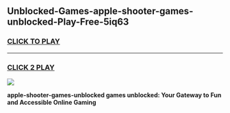 
## Unblocked-Games-apple-shooter-games-unblocked-Play-Free-5iq63
<h3>
<a href="https://premium76.site?title=apple-shooter-games-unblocked&ref=10A">CLICK TO PLAY</a></h3>
<hr>

<h3>
<a href="https://premium76.site?title=apple-shooter-games-unblocked&ref=10A">CLICK 2 PLAY</a>
  
</h3>

<a href="https://premium76.site?title=apple-shooter-games-unblocked&ref=10A"><img src="https://clearcache.store/games.png"></a>


**apple-shooter-games-unblocked games unblocked: Your Gateway to Fun and Accessible Online Gaming**
